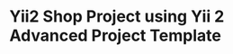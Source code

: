 Yii2 Shop Project using Yii 2 Advanced Project Template
========================================================

